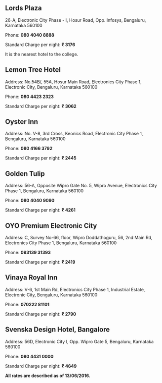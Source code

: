 ## Lords Plaza

26-A, Electronic City Phase - I, Hosur Road, Opp. Infosys,
Bengaluru, Karnataka 560100

Phone: **080 4040 8888**

Standard Charge per night: **₹ 3176**

It is the nearest hotel to the college.

## Lemon Tree Hotel

Address: No.54B/, 55A, Hosur Main Road, Electronics City Phase 1,
Electronic City, Bengaluru, Karnataka 560100

Phone: **080 4423 2323**

Standard Charge per night: **₹ 3062**

## Oyster Inn

Address: No. V-8, 3rd Cross, Keonics Road, Electronic City Phase 1,
Bengaluru, Karnataka 560100

Phone: **080 4166 3792**

Standard Charge per night: **₹ 2445**

## Golden Tulip

Address: 56-A, Opposite Wipro Gate No. 5, Wipro Avenue, Electronics City
Phase 1, Bengaluru, Karnataka 560100

Phone: **080 4040 9090**

Standard Charge per night: **₹ 4261**

## OYO Premium Electronic City

Address: C, Survey No-66, floor, Wipro Doddathoguru, 56, 2nd Main Rd,
Electronics City Phase 1, Bengaluru, Karnataka 560100

Phone: **093139 31393**

Standard Charge per night: **₹ 2419**

## Vinaya Royal Inn

Address: V-6, 1st Main Rd, Electronics City Phase 1, Industrial Estate,
Electronic City, Bengaluru, Karnataka 560100

Phone: **070222 81101**

Standard Charge per night: **₹ 2790**

## Svenska Design Hotel, Bangalore

Address: 56D, Electronic City I, Opp. Wipro Gate 5, Bengaluru, Karnataka
560100

Phone: **080 4431 0000**

Standard Charge per night: **₹ 4649**

**All rates are described as of 13/06/2016.**
